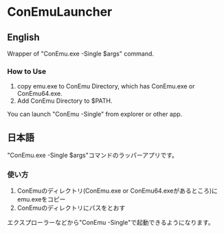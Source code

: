 # ConEmuLauncher

## English

Wrapper of "ConEmu.exe -Single $args" command.

### How to Use

1. copy emu.exe to ConEmu Directory, which has ConEmu.exe or ConEmu64.exe.
1. Add ConEmu Directory to $PATH.

You can launch "ConEmu -Single" from explorer or other app.


## 日本語

"ConEmu.exe -Single $args"コマンドのラッパーアプリです。

### 使い方

1. ConEmuのディレクトリ(ConEmu.exe or ConEmu64.exeがあるところ)にemu.exeをコピー
1. ConEmuのディレクトリにパスをとおす

エクスプローラーなどから"ConEmu -Single"で起動できるようになります。